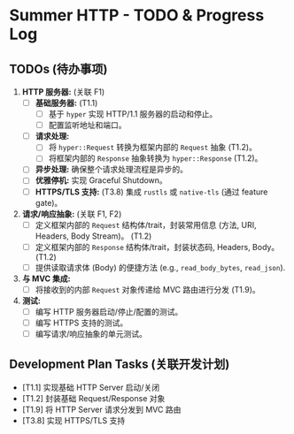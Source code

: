 # Summer HTTP - TODO & Progress Log

## TODOs (待办事项)

1.  **HTTP 服务器:** (关联 F1)
    - [ ] **基础服务器:** (T1.1)
      - [ ] 基于 `hyper` 实现 HTTP/1.1 服务器的启动和停止。
      - [ ] 配置监听地址和端口。
    - [ ] **请求处理:**
      - [ ] 将 `hyper::Request` 转换为框架内部的 `Request` 抽象 (T1.2)。
      - [ ] 将框架内部的 `Response` 抽象转换为 `hyper::Response` (T1.2)。
    - [ ] **异步处理:** 确保整个请求处理流程是异步的。
    - [ ] **优雅停机:** 实现 Graceful Shutdown。
    - [ ] **HTTPS/TLS 支持:** (T3.8) 集成 `rustls` 或 `native-tls` (通过 feature gate)。
2.  **请求/响应抽象:** (关联 F1, F2)
    - [ ] 定义框架内部的 `Request` 结构体/trait，封装常用信息 (方法, URI, Headers, Body Stream)。 (T1.2)
    - [ ] 定义框架内部的 `Response` 结构体/trait，封装状态码, Headers, Body。 (T1.2)
    - [ ] 提供读取请求体 (Body) 的便捷方法 (e.g., `read_body_bytes`, `read_json`).
3.  **与 MVC 集成:**
    - [ ] 将接收到的内部 `Request` 对象传递给 MVC 路由进行分发 (T1.9)。
4.  **测试:**
    - [ ] 编写 HTTP 服务器启动/停止/配置的测试。
    - [ ] 编写 HTTPS 支持的测试。
    - [ ] 编写请求/响应抽象的单元测试。

## Development Plan Tasks (关联开发计划)

- [T1.1] 实现基础 HTTP Server 启动/关闭
- [T1.2] 封装基础 Request/Response 对象
- [T1.9] 将 HTTP Server 请求分发到 MVC 路由
- [T3.8] 实现 HTTPS/TLS 支持
